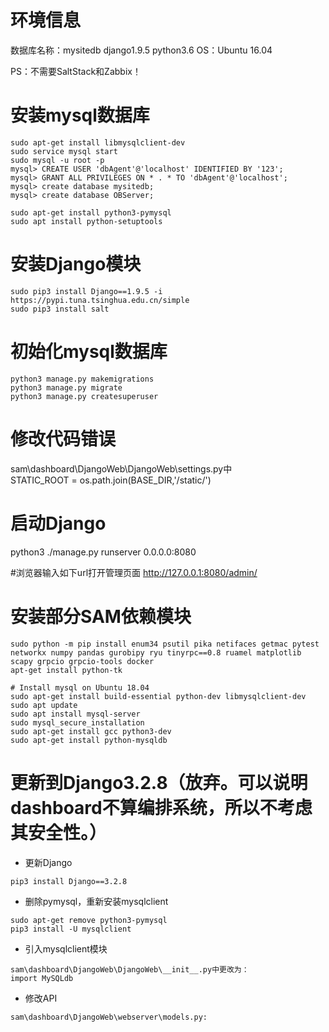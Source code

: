 # 环境信息
数据库名称：mysitedb
django1.9.5
python3.6
OS：Ubuntu 16.04

PS：不需要SaltStack和Zabbix！

# 安装mysql数据库
```
sudo apt-get install libmysqlclient-dev
sudo service mysql start
sudo mysql -u root -p
mysql> CREATE USER 'dbAgent'@'localhost' IDENTIFIED BY '123';
mysql> GRANT ALL PRIVILEGES ON * . * TO 'dbAgent'@'localhost';
mysql> create database mysitedb;
mysql> create database OBServer;

sudo apt-get install python3-pymysql
sudo apt install python-setuptools
```

# 安装Django模块
```
sudo pip3 install Django==1.9.5 -i https://pypi.tuna.tsinghua.edu.cn/simple
sudo pip3 install salt
```

# 初始化mysql数据库
```
python3 manage.py makemigrations 
python3 manage.py migrate
python3 manage.py createsuperuser 
```

# 修改代码错误
sam\dashboard\DjangoWeb\DjangoWeb\settings.py中
STATIC_ROOT = os.path.join(BASE_DIR,'/static/')

# 启动Django
python3 ./manage.py runserver 0.0.0.0:8080

#浏览器输入如下url打开管理页面
http://127.0.0.1:8080/admin/

# 安装部分SAM依赖模块
```
sudo python -m pip install enum34 psutil pika netifaces getmac pytest networkx numpy pandas gurobipy ryu tinyrpc==0.8 ruamel matplotlib scapy grpcio grpcio-tools docker
apt-get install python-tk

# Install mysql on Ubuntu 18.04
sudo apt-get install build-essential python-dev libmysqlclient-dev
sudo apt update
sudo apt install mysql-server
sudo mysql_secure_installation
sudo apt-get install gcc python3-dev
sudo apt-get install python-mysqldb
```

# 更新到Django3.2.8（放弃。可以说明dashboard不算编排系统，所以不考虑其安全性。）

* 更新Django
```
pip3 install Django==3.2.8
```

* 删除pymysql，重新安装mysqlclient
```
sudo apt-get remove python3-pymysql
pip3 install -U mysqlclient
```

* 引入mysqlclient模块
```
sam\dashboard\DjangoWeb\DjangoWeb\__init__.py中更改为：
import MySQLdb
```

* 修改API
```
sam\dashboard\DjangoWeb\webserver\models.py: 
```
